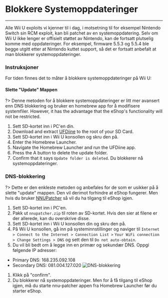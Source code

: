 # Blokkere Systemoppdateringer
---
Alle Wii U exploits vi kjenner til i dag, i motsetning til for eksempel Nintendo Switch sin RCM exploit, kan bli patchet av en systemoppdatering. Selv om Wii U ikke lenger er offisielt støttet av Nintendo, kan de fortsatt plutselig komme med oppdateringer. For eksempel, firmware 5.5.3 og 5.5.4 ble begge utgitt etter at Nintendo kuttet support, så det er fortsatt anbefalt at man blokkerer systemoppdateringer.

### Instruksjoner

For tiden finnes det to måter å blokkere systemoppdateringer på Wii U:
<!-- tabs:start -->

#### **Slette "Update" Mappen**
?> Denne metoden for å blokkere systemoppdateringer er litt mer avansert enn DNS blokkering og bruker en homebrew app for å modifisere systemfiler. However, it has the advantage that the eShop's functionality will not be restricted.
1. Sett SD-kortet inn i PC'en din.
1. Download and extract [UFDiine](https://github.com/GaryOderNichts/UFDiine/releases) to the root of your SD Card.
1. Sett SD-kortet inn i Wii U konsollen og skru den på.
1. Enter the Homebrew Launcher.
1. Navigate the Homebrew Launcher and run the UFDiine app.
1. Press the A button to delete the update folder.
1. Confirm that it says `Update folder is deleted`. Du blokkerer nå systemoppdateringer.

### **DNS-blokkering**
?> Dette er den enkleste metoden og anbefales for de som er usikker på å slette "update" mappen. Den vil derimot forhindre at eShop fungerer. Men hvis du bruker [NNUPatcher](http://www.wiiubru.com/appstore/zips/nnupatcher.zip) så vil du ha tilgang til eShop igjen.
1. Sett SD-kortet inn i PC'en.
1. Pakk ut `nnupatcher.zip` til roten av SD-kortet. Hvis den sier at filene er der allerede, kan du overskrive disse.
1. Sett SD-kortet inn i Wii U konsollen din og skru den på.
1. På Wii U konsollen, gå inn på systeminnstillinger og naviger til `Internet > Connect to the Internet > Connection List >` `Your WiFi connection > Change Settings > DNS` og sett den til `Do not auto-obtain`.
1. Du vil bli bedt om å legge inn en primær og sekundær DNS. Oppgi følgende IP adresser:
 - Primary DNS: 168.235.092.108
 - Secondary DNS: 081.004.127.020 <img src="docs/assets/img/DNS.png" alt="DNS-blokkering" />
1. Klikk på "confirm".
1. Du blokkerer nå systemoppdateringer. Men for å få tilgang til eShop igjen, må du starte nnu-patcher appen fra Homebrew Launcher før du starter eShop.


<!-- tabs:end -->
